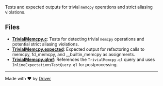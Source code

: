 <!--------------------------------------------------------------------------------->
<!-- IMPORTANT: This file is auto-generated by Driver (https://driver.ai). -------->
<!-- Manual edits may be overwritten on future commits. --------------------------->
<!--------------------------------------------------------------------------------->

Tests and expected outputs for trivial `memcpy` operations and strict aliasing violations.


## Files
- **[TrivialMemcpy.c](TrivialMemcpy.c.md)**: Tests for detecting trivial `memcpy` operations and potential strict aliasing violations.
- **[TrivialMemcpy.expected](TrivialMemcpy.expected.md)**: Expected output for refactoring calls to memcpy, fd_memcpy, and __builtin_memcpy as assignments.
- **[TrivialMemcpy.qlref](TrivialMemcpy.qlref.md)**: References the `TrivialMemcpy.ql` query and uses `InlineExpectationsTestQuery.ql` for postprocessing.

---
Made with ❤️ by [Driver](https://www.driver.ai/)